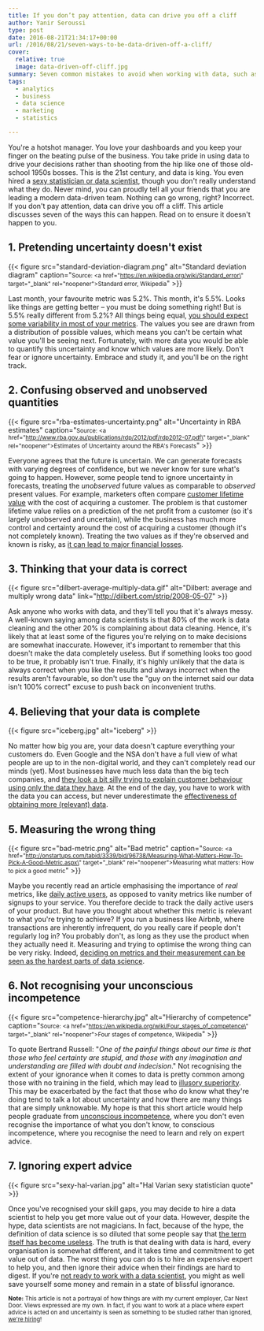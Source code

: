 ```yaml
---
title: If you don’t pay attention, data can drive you off a cliff
author: Yanir Seroussi
type: post
date: 2016-08-21T21:34:17+00:00
url: /2016/08/21/seven-ways-to-be-data-driven-off-a-cliff/
cover:
  relative: true
  image: data-driven-off-cliff.jpg
summary: Seven common mistakes to avoid when working with data, such as ignoring uncertainty and confusing observed and unobserved quantities.
tags:
  - analytics
  - business
  - data science
  - marketing
  - statistics

---
```

You're a hotshot manager. You love your dashboards and you keep your finger on the beating pulse of the business. You take pride in using data to drive your decisions rather than shooting from the hip like one of those old-school 1950s bosses. This is the 21st century, and data is king. You even hired a <a href="https://hbr.org/2012/10/data-scientist-the-sexiest-job-of-the-21st-century" target="_blank" rel="noopener">sexy statistician or data scientist</a>, though you don't really understand what they do. Never mind, you can proudly tell all your friends that you are leading a modern data-driven team. Nothing can go wrong, right? Incorrect. If you don't pay attention, data can drive you off a cliff. This article discusses seven of the ways this can happen. Read on to ensure it doesn't happen to you.

## 1. Pretending uncertainty doesn't exist

{{< figure src="standard-deviation-diagram.png" alt="Standard deviation diagram" caption="<small>Source: <a href=\"https://en.wikipedia.org/wiki/Standard_error\" target=\"_blank\" rel=\"noopener\">Standard error, Wikipedia</a></small>" >}}

Last month, your favourite metric was 5.2%. This month, it's 5.5%. Looks like things are getting better &ndash; you must be doing something right! But is 5.5% really different from 5.2%? All things being equal, <a href="https://www.linkedin.com/pulse/how-identify-your-marketing-lies-start-telling-truth-tiberio-caetano" target="_blank" rel="noopener">you should expect some variability in most of your metrics</a>. The values you see are drawn from a distribution of possible values, which means you can't be certain what value you'll be seeing next. Fortunately, with more data you would be able to quantify this uncertainty and know which values are more likely. Don't fear or ignore uncertainty. Embrace and study it, and you'll be on the right track.

## 2. Confusing observed and unobserved quantities

{{< figure src="rba-estimates-uncertainty.png" alt="Uncertainty in RBA estimates" caption="<small>Source: <a href=\"http://www.rba.gov.au/publications/rdp/2012/pdf/rdp2012-07.pdf\" target=\"_blank\" rel=\"noopener\">Estimates of Uncertainty around the RBA's Forecasts</a></small>" >}}

Everyone agrees that the future is uncertain. We can generate forecasts with varying degrees of confidence, but we never know for sure what's going to happen. However, some people tend to ignore uncertainty in forecasts, treating the _unobserved_ future values as comparable to _observed_ present values. For example, marketers often compare <a href="https://en.wikipedia.org/wiki/Customer_lifetime_value" target="_blank" rel="noopener">customer lifetime value</a> with the cost of acquiring a customer. The problem is that customer lifetime value relies on a prediction of the net profit from a customer (so it's largely unobserved and uncertain), while the business has much more control and certainty around the cost of acquiring a customer (though it's not completely known). Treating the two values as if they're observed and known is risky, as <a href="http://blog.custora.com/2012/02/how-bayesian-probability-models-can-make-clv-predictions-12x-more-accurate/" target="_blank" rel="noopener">it can lead to major financial losses</a>.

## 3. Thinking that your data is correct

{{< figure src="dilbert-average-multiply-data.gif" alt="Dilbert: average and multiply wrong data" link="http://dilbert.com/strip/2008-05-07" >}}

Ask anyone who works with data, and they'll tell you that it's always messy. A well-known saying among data scientists is that 80% of the work is data cleaning and the other 20% is complaining about data cleaning. Hence, it's likely that at least some of the figures you're relying on to make decisions are somewhat inaccurate. However, it's important to remember that this doesn't make the data completely useless. But if something looks too good to be true, it probably isn't true. Finally, it's highly unlikely that the data is always correct when you like the results and always incorrect when the results aren't favourable, so don't use the "guy on the internet said our data isn't 100% correct" excuse to push back on inconvenient truths.

## 4. Believing that your data is complete

{{< figure src="iceberg.jpg" alt="iceberg" >}}

No matter how big you are, your data doesn't capture everything your customers do. Even Google and the NSA don't have a full view of what people are up to in the non-digital world, and they can't completely read our minds (yet). Most businesses have much less data than the big tech companies, and [they look a bit silly trying to explain customer behaviour using only the data they have][4]. At the end of the day, you have to work with the data you can access, but never underestimate the <a href="http://static.googleusercontent.com/media/research.google.com/en//pubs/archive/35179.pdf" target="_blank" rel="noopener">effectiveness of obtaining more (relevant) data</a>.

## 5. Measuring the wrong thing

{{< figure src="bad-metric.png" alt="Bad metric" caption="<small>Source: <a href=\"http://onstartups.com/tabid/3339/bid/96738/Measuring-What-Matters-How-To-Pick-A-Good-Metric.aspx\" target=\"_blank\" rel=\"noopener\">Measuring what matters: How to pick a good metric</a></small>" >}}

Maybe you recently read an article emphasising the importance of _real_ metrics, like <a href="https://blog.innertrends.com/active-users-2/" target="_blank" rel="nofollow noopener">daily active users</a>, as opposed to vanity metrics like number of signups to your service. You therefore decide to track the daily active users of your product. But have you thought about whether this metric is relevant to what you're trying to achieve? If you run a business like Airbnb, where transactions are inherently infrequent, do you really care if people don't regularly log in? You probably don't, as long as they use the product when they actually need it. Measuring and trying to optimise the wrong thing can be very risky. Indeed, [deciding on metrics and their measurement can be seen as the hardest parts of data science][6].

## 6. Not recognising your unconscious incompetence

{{< figure src="competence-hierarchy.jpg" alt="Hierarchy of competence" caption="<small>Source: <a href=\"https://en.wikipedia.org/wiki/Four_stages_of_competence\" target=\"_blank\" rel=\"noopener\">Four stages of competence, Wikipedia</a></small>" >}}

To quote Bertrand Russell: "_One of the painful things about our time is that those who feel certainty are stupid, and those with any imagination and understanding are filled with doubt and indecision_." Not recognising the extent of your ignorance when it comes to data is pretty common among those with no training in the field, which may lead to <a href="https://en.wikipedia.org/wiki/Illusory_superiority" target="_blank" rel="noopener">illusory superiority</a>. This may be exacerbated by the fact that those who do know what they're doing tend to talk a lot about uncertainty and how there are many things that are simply unknowable. My hope is that this short article would help people graduate from <a href="https://en.wikipedia.org/wiki/Four_stages_of_competence" target="_blank" rel="noopener">unconscious incompetence</a>, where you don't even recognise the importance of what you don't know, to conscious incompetence, where you recognise the need to learn and rely on expert advice.

## 7. Ignoring expert advice

{{< figure src="sexy-hal-varian.jpg" alt="Hal Varian sexy statistician quote" >}}

Once you've recognised your skill gaps, you may decide to hire a data scientist to help you get more value out of your data. However, despite the hype, data scientists are not magicians. In fact, because of the hype, the definition of data science is so diluted that some people say that [the term itself has become useless][9]. The truth is that dealing with data is hard, every organisation is somewhat different, and it takes time and commitment to get value out of data. The worst thing you can do is to hire an expensive expert to help you, and then ignore their advice when their findings are hard to digest. If you're [not ready to work with a data scientist][10], you might as well save yourself some money and remain in a state of blissful ignorance.

<small><b>Note:</b> This article is not a portrayal of how things are with my current employer, Car Next Door. Views expressed are my own. In fact, if you want to work at a place where expert advice is acted on and uncertainty is seen as something to be studied rather than ignored, <a href="https://www.carnextdoor.com.au/careers" target="_blank" rel="noopener">we're hiring</a>!</small>

 [4]: https://yanirseroussi.com/2015/12/08/this-holiday-season-give-me-real-insights/
 [6]: https://yanirseroussi.com/2015/11/23/the-hardest-parts-of-data-science/
 [9]: https://yanirseroussi.com/2016/08/04/is-data-scientist-a-useless-job-title/
 [10]: https://yanirseroussi.com/2015/08/24/you-dont-need-a-data-scientist-yet/
